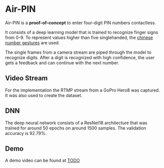 # Air-PIN

Air-PIN is a **proof-of-concept** to enter four-digit PIN numbers contactless.

It consists of a deep learning model that is trained to recognize finger signs from 0-9. To represent values higher than five singlehanded, the [chinese number gestures](https://en.wikipedia.org/wiki/Chinese_number_gestures) are used.

The single frames from a camera stream are piped through the model to recognize digits. After a digit is recognized with high confidence, the user gets a feedback and can continue with the next number.

## Video Stream
For the implementation the RTMP stream from a GoPro Hero8 was captured. It was also used to create the dataset.

## DNN
The deep neural network consists of a ResNet18 architecture that was trained for around 50 epochs on around 1500 samples.
The validation accuracy is 92.79%.

## Demo
A demo video can be found at [TODO](youtube.com)